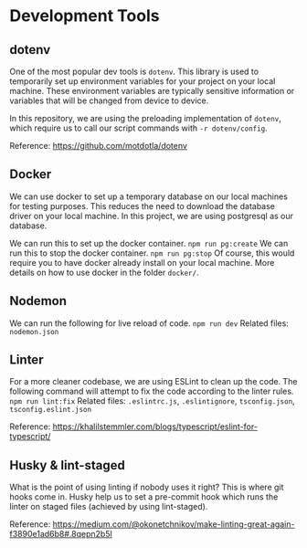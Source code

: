 # Development Tools

## dotenv
One of the most popular dev tools is `dotenv`. This library is used to temporarily set up environment variables for your project on your local machine. These environment variables are typically sensitive information or variables that will be changed from device to device. 

In this repository, we are using the preloading implementation of `dotenv`, which require us to call our script commands with `-r dotenv/config`. 

Reference: https://github.com/motdotla/dotenv

## Docker
We can use docker to set up a temporary database on our local machines for testing purposes. This reduces the need to download the database driver on your local machine. In this project, we are using postgresql as our database. 

We can run this to set up the docker container. 
```npm run pg:create```
We can run this to stop the docker container. 
```npm run pg:stop```
Of course, this would require you to have docker already install on your local machine. 
More details on how to use docker in the folder `docker/`.

## Nodemon
We can run the following for live reload of code. 
```npm run dev```
Related files: `nodemon.json`

## Linter
For a more cleaner codebase, we are using ESLint to clean up the code. The following command will attempt to fix the code according to the linter rules.
```npm run lint:fix```
Related files: `.eslintrc.js`, `.eslintignore`, `tsconfig.json`, `tsconfig.eslint.json`

Reference: https://khalilstemmler.com/blogs/typescript/eslint-for-typescript/

## Husky & lint-staged
What is the point of using linting if nobody uses it right? This is where git hooks come in. Husky help us to set a pre-commit hook which runs the linter on staged files (achieved by using lint-staged).

Reference: https://medium.com/@okonetchnikov/make-linting-great-again-f3890e1ad6b8#.8qepn2b5l
